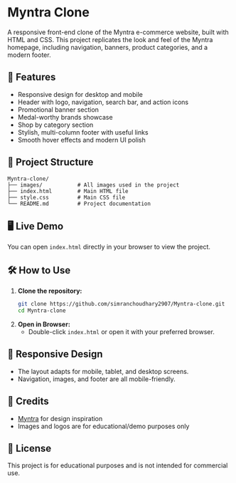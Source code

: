 # Myntra Clone

A responsive front-end clone of the Myntra e-commerce website, built with HTML and CSS. This project replicates the look and feel of the Myntra homepage, including navigation, banners, product categories, and a modern footer.

## 🚀 Features
- Responsive design for desktop and mobile
- Header with logo, navigation, search bar, and action icons
- Promotional banner section
- Medal-worthy brands showcase
- Shop by category section
- Stylish, multi-column footer with useful links
- Smooth hover effects and modern UI polish

## 📂 Project Structure
```
Myntra-clone/
├── images/           # All images used in the project
├── index.html        # Main HTML file
├── style.css         # Main CSS file
└── README.md         # Project documentation
```

## 🖥️ Live Demo
You can open `index.html` directly in your browser to view the project.

## 🛠️ How to Use
1. **Clone the repository:**
   ```bash
   git clone https://github.com/simranchoudhary2907/Myntra-clone.git
   cd Myntra-clone
   ```
2. **Open in Browser:**
   - Double-click `index.html` or open it with your preferred browser.

## 📱 Responsive Design
- The layout adapts for mobile, tablet, and desktop screens.
- Navigation, images, and footer are all mobile-friendly.

## 🙏 Credits
- [Myntra](https://www.myntra.com/) for design inspiration
- Images and logos are for educational/demo purposes only

## 📄 License
This project is for educational purposes and is not intended for commercial use.